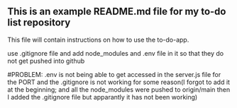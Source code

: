 ## This is an example README.md file for my to-do list repository

This file will contain instructions on how to use the to-do-app.


use .gitignore file and add node_modules and .env file in it so that they do not get pushed into github


#PROBLEM: .env is not being able to get accessed in the server.js file for the PORT and the .gitignore is not working for some reason(I forgot to add it at the beginning; and all the node_modules were pushed to origin/main
          then I added the .gitignore file but apparantly it has not been working)
